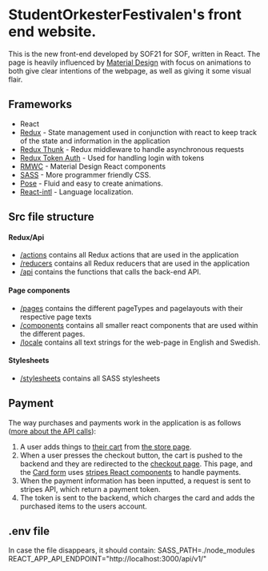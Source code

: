 # StudentOrkesterFestivalen's front end website.
This is the new front-end developed by SOF21 for SOF, written in React.
The page is heavily influenced by [Material Design](https://material.io/design/) with focus on animations to both give clear intentions of the webpage, as well as giving it some visual flair.

## Frameworks
* React
* [Redux](https://redux.js.org) - State management used in conjunction with react to keep track of the state and information in the application
* [Redux Thunk](https://github.com/reduxjs/redux-thunkhttps://github.com/reduxjs/redux-thunk) - Redux middleware to handle asynchronous requests
* [Redux Token Auth](https://github.com/kylecorbelli/redux-token-auth) - Used for handling login with tokens
* [RMWC](https://rmwc.io/) - Material Design React components
* [SASS](https://sass-lang.com/) - More programmer friendly CSS.
* [Pose](https://popmotion.io/pose/) - Fluid and easy to create animations.
* [React-intl](https://www.npmjs.com/package/react-intl) - Language localization. 

## Src file structure
#### Redux/Api
* [/actions](src/actions) contains all Redux actions that are used in the application
* [/reducers](src/reducers) contains all Redux reducers that are used in the application
* [/api](src/api) contains the functions that calls the back-end API.

#### Page components
* [/pages](src/pages) contains the different pageTypes and pagelayouts with their respective page texts
* [/components](src/components) contains all smaller react components that are used within the different pages.
* [/locale](src/locale) contains all text strings for the web-page in English and Swedish.

#### Stylesheets
* [/stylesheets](src/stylesheets) contains all SASS stylesheets

## Payment
The way purchases and payments work in the application is as follows ([more about the API calls](src/api)):
1. A user adds things to [their cart](src/components/shop/ShopPopup.js) from [the store page](src/pages/base_pages/Shop.js).
2. When a user presses the checkout button, the cart is pushed to the backend and they are redirected to the [checkout page](src/pages/base_pages/Checkout.js). 
This page, and the [Card form](src/components/shop/CheckoutForm.js) uses [stripes React components](https://stripe.com/docs/stripe-js/react) to handle payments.
3. When the payment information has been inputted, a request is sent to stripes API, which return a payment token.
4. The token is sent to the backend, which charges the card and adds the purchased items to the users account.

## .env file
In case the file disappears, it should contain:
SASS_PATH=./node_modules
REACT_APP_API_ENDPOINT="http://localhost:3000/api/v1/"
